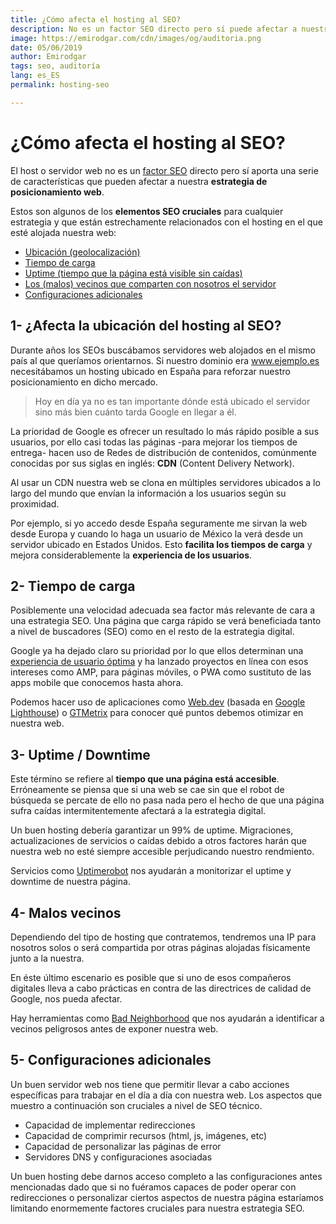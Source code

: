 ```yaml
---
title: ¿Cómo afecta el hosting al SEO?
description: No es un factor SEO directo pero sí puede afectar a nuestra estrategia de posicionamiento web
image: https://emirodgar.com/cdn/images/og/auditoria.png
date: 05/06/2019
author: Emirodgar
tags: seo, auditoría
lang: es_ES
permalink: hosting-seo

---
```


# ¿Cómo afecta el hosting al SEO?

El host o servidor web no es un  [factor SEO](https://emirodgar.com/factores-seo) directo pero sí aporta una serie de características que pueden afectar a nuestra **estrategia de posicionamiento web**.

Estos son algunos de los **elementos SEO cruciales** para cualquier estrategia y que están estrechamente relacionados con el hosting en el que esté alojada nuestra web:

-   [Ubicación (geolocalización)](#ubicacion)
-   [Tiempo de carga](#tiempo-carga)
-   [Uptime (tiempo que la página está visible sin caídas)](#uptime)
-   [Los (malos) vecinos que comparten con nosotros el servidor](#malos-vecinos)
-   [Configuraciones adicionales](#configuraciones)

## <a name="ubicacion"></a>1- ¿Afecta la ubicación del hosting al SEO?

Durante años los SEOs buscábamos servidores web alojados en el mismo país al que queríamos orientarnos. Si nuestro dominio era www.ejemplo.es necesitábamos un hosting ubicado en España para reforzar nuestro posicionamiento en dicho mercado.

> Hoy en día ya no es tan importante dónde está ubicado el servidor sino más bien cuánto tarda Google en llegar a él.

La prioridad de Google es ofrecer un resultado lo más rápido posible a sus usuarios, por ello casi todas las páginas -para mejorar los tiempos de entrega- hacen uso de Redes de distribución de contenidos, comúnmente conocidas por sus siglas en inglés:  **CDN** (Content Delivery Network).

Al usar un CDN nuestra web se clona en múltiples servidores ubicados a lo largo del mundo que envían la información a los usuarios según su proximidad. 

Por ejemplo, si yo accedo desde España seguramente me sirvan la web desde Europa y cuando lo haga un usuario de México la verá desde un servidor ubicado en Estados Unidos. Esto **facilita los tiempos de carga** y mejora considerablemente la **experiencia de los usuarios**.

## <a name="tiempo-carga"></a>2- Tiempo de carga

Posiblemente una velocidad adecuada sea factor más relevante de cara a una estrategia SEO. Una página que carga rápido se verá beneficiada tanto a nivel de buscadores (SEO) como en el resto de la estrategia digital.

Google ya ha dejado claro su prioridad por lo que ellos determinan una [experiencia de usuario óptima](https://developers.google.com/web/tools/chrome-user-experience-report/) y  ha lanzado proyectos en línea con esos intereses como AMP, para páginas móviles, o PWA como sustituto de las apps mobile que conocemos hasta ahora.

Podemos hacer uso de aplicaciones como [Web.dev](https://web.dev) (basada en [Google Lighthouse](https://emirodgar.com/automatizar-analisis-lighthouse)) o [GTMetrix](https://gtmetrix.com/) para conocer qué puntos debemos otimizar en nuestra web.

## <a name="uptime"></a>3- Uptime / Downtime

Este término se refiere al **tiempo que una página está accesible**. Erróneamente se piensa que si una web se cae sin que el robot de búsqueda se percate de ello no pasa nada pero el hecho de que una página sufra caídas intermitentemente afectará a la estrategia digital.

Un buen hosting debería garantizar un 99% de uptime. Migraciones, actualizaciones de servicios o caídas debido a otros factores harán que nuestra web no esté siempre accesible perjudicando nuestro rendmiento.

Servicios como [Uptimerobot](https://uptimerobot.com/) nos ayudarán a monitorizar el uptime y downtime de nuestra página.

## <a name="malos-vecinos"></a>4- Malos vecinos

Dependiendo del tipo de hosting que contratemos, tendremos una IP para nosotros solos o será compartida por otras páginas alojadas físicamente junto a la nuestra.

En éste último escenario es posible que si uno de esos compañeros digitales lleva a cabo prácticas en contra de las directrices de calidad de Google, nos pueda afectar.

Hay herramientas como [Bad Neighborhood](https://www.bad-neighborhood.com/text-link-tool.htm) que nos ayudarán a identificar a vecinos peligrosos antes de exponer nuestra web.

## <a name="configuraciones"></a>5- Configuraciones adicionales

Un buen servidor web nos tiene que permitir llevar a cabo acciones específicas para trabajar en el día a día con nuestra web. Los aspectos que muestro a continuación son cruciales a nivel de SEO técnico.

-   Capacidad de implementar redirecciones
-   Capacidad de comprimir recursos (html, js, imágenes, etc)
-  Capacidad de personalizar las páginas de error 
-   Servidores DNS y configuraciones asociadas

Un buen hosting debe darnos acceso completo a las configuraciones antes mencionadas dado que si no fuéramos capaces de poder operar con redirecciones o personalizar ciertos aspectos de nuestra página estaríamos limitando enormemente factores cruciales para nuestra estrategia SEO.
<!--stackedit_data:
eyJoaXN0b3J5IjpbLTMzOTQ5NDY0MSwxNjk4OTQxNDMzLC04Mj
E5OTE2OTFdfQ==
-->